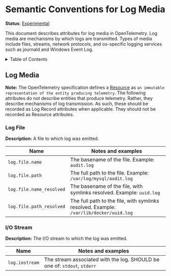 # Semantic Conventions for Log Media

**Status**: [Experimental](../../document-status.md)

This document describes attributes for log media in OpenTelemetry. Log media are mechanisms by which logs are transmitted. Types of media include files, streams, network protocols, and os-specific logging services such as journald and Windows Event Log.

<!-- Re-generate TOC with `markdown-toc --no-first-h1 -i` -->

<details>
<summary>Table of Contents</summary>

<!-- toc -->

- [Log Media](#log-media)
  * [Log File](#log-file)
  * [I/O Stream](#io-stream)

<!-- tocstop -->

</details>

## Log Media

**Note:** The OpenTelemetry specification defines a [Resource](https://github.com/open-telemetry/opentelemetry-specification/tree/1.21.0/specification/resource/sdk.md#resource-sdk) as `an immutable representation of the entity producing telemetry`.
The following attributes do not describe entities that produce telemetry. Rather, they describe mechanisms of log transmission.
As such, these should be recorded as Log Record attributes when applicable. They should not be recorded as Resource attributes.

### Log File

**Description:** A file to which log was emitted.

| Name                            | Notes and examples                                                                       |
| ------------------------------- | ---------------------------------------------------------------------------------------- |
| `log.file.name`          | The basename of the file. Example: `audit.log`                                           |
| `log.file.path`          | The full path to the file. Example: `/var/log/mysql/audit.log`                           |
| `log.file.name_resolved` | The basename of the file, with symlinks resolved. Example: `uuid.log`                    |
| `log.file.path_resolved` | The full path to the file, with symlinks resolved. Example: `/var/lib/docker/uuid.log`   |

### I/O Stream

**Description:** The I/O stream to which the log was emitted.

| Name                            | Notes and examples                                                                       |
| ------------------------------- | ---------------------------------------------------------------------------------------- |
| `log.iostream`        | The stream associated with the log. SHOULD be one of: `stdout`, `stderr` |

